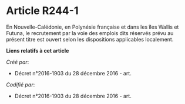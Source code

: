 # Article R244-1

En Nouvelle-Calédonie, en Polynésie française et dans les îles Wallis et Futuna, le recrutement par la voie des emplois dits
réservés prévu au présent titre est ouvert selon les dispositions applicables localement.

**Liens relatifs à cet article**

_Créé par_:

  - Décret n°2016-1903 du 28 décembre 2016 - art.

_Codifié par_:

  - Décret n°2016-1903 du 28 décembre 2016 - art.
